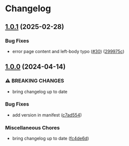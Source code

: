 # Changelog

## [1.0.1](https://github.com/itsnewtjam/newtralize/compare/v1.0.0...v1.0.1) (2025-02-28)


### Bug Fixes

* error page content and left-body typo ([#30](https://github.com/itsnewtjam/newtralize/issues/30)) ([299975c](https://github.com/itsnewtjam/newtralize/commit/299975c1b1abd6e4a63318955de45d2c180acf85))

## [1.0.0](https://github.com/itsnewtjam/newtralize/compare/0.0.11...v1.0.0) (2024-04-14)


### ⚠ BREAKING CHANGES

* bring changelog up to date

### Bug Fixes

* add version in manifest ([c7ad554](https://github.com/itsnewtjam/newtralize/commit/c7ad5544693454b3ded78b9c49c5b21c293200fd))


### Miscellaneous Chores

* bring changelog up to date ([fc4de6d](https://github.com/itsnewtjam/newtralize/commit/fc4de6ddfbe997444ddf953b617c7ea9e0c5feca))
